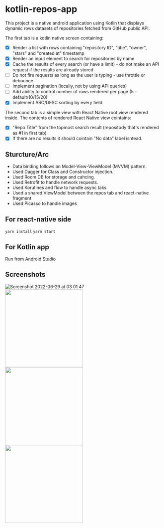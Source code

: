 # kotlin-repos-app

This project is a native android application using Kotlin that displays dynamic rows datasets of repositories fetched from GitHub public API.


The first tab is a kotlin native screen containing:

 - [x] Render a list with rows containing "repository ID", "title", "owner", "stars" and "created at" timestamp
 - [x] Render an input element to search for repositories by name
 - [x] Cache the results of every search (or have a limit) - do not make an API request if the results are already stored
 - [ ] Do not fire requests as long as the user is typing - use throttle or debounce
 - [ ] Implement pagination (locally, not by using API queries)
 - [ ] Add ability to control number of rows rendered per page (5 - default/10/15/20)
 - [x] Implement ASC/DESC sorting by every field
 
The second tab is a simple view with React Native root view rendered inside.
The contents of rendered React Native view cointains:

- [x] "Repo Title" from the topmost search result (repositody that's rendered as #1 in first tab)
- [x] If there are no results it should cointain "No data" label isntead.

## Sturcture/Arc
- Data binding follows an Model-View-ViewModel (MVVM) pattern.
- Used Dagger for Class and Constructor injection.
- Used Room DB for storage and cahcing.
- Used Retrofit to handle network requests.
- Used Korutines and flow to handle async taks
- Used a shared ViewModel between the repos tab and react-native fragment
- Used Picasso to handle images


## For react-native side

`yarn install`
`yarn start` 

## For Kotlin app
Run from Android Studio

## Screenshots
![Screenshot 2022-06-29 at 03 01 47](https://user-images.githubusercontent.com/41248079/177983499-9c57bddf-e4f5-4a5c-ad8c-7695d1d69c59.png)
<img src="https://user-images.githubusercontent.com/41248079/177983897-64fdfff0-18ac-4e34-b014-323aecdf001d.png" width="250px" style="margin-right:10px" /> 
<img src="https://user-images.githubusercontent.com/41248079/177983594-066a4104-3296-49a9-a6b3-19d0a50da201.png" width="250px" style="margin-right:10px" /> 
<img src="https://user-images.githubusercontent.com/41248079/177983605-a8374c07-3a02-4ceb-81f2-5245d0fe1e76.png" width="250px" /> 


